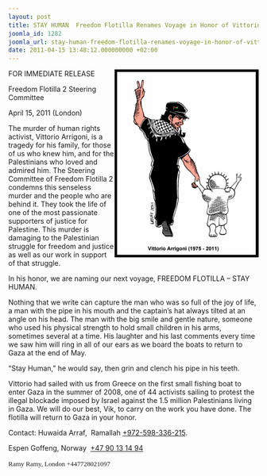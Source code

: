 ```yaml
---
layout: post
title: STAY HUMAN  Freedom Flotilla Renames Voyage in Honor of Vittorio Arrigoni
joomla_id: 1282
joomla_url: stay-human-freedom-flotilla-renames-voyage-in-honor-of-vittorio-arrigoni
date: 2011-04-15 13:48:12.000000000 +02:00
---
```

<p>FOR IMMEDIATE RELEASE<img style="border: thick solid #000000; float: right;" alt="Picture_3" src="images/stories/news/Picture_3.png" height="369" width="280" /></p>
<p>Freedom Flotilla 2 Steering Committee</p>
<p>April 15, 2011 (London)</p>
<p>The murder of human rights activist, Vittorio Arrigoni, is a tragedy for his family, for those of us who knew him, and for the Palestinians who loved and admired him. The Steering Committee of Freedom Flotilla 2 condemns this senseless murder and the people who are behind it. They took the life of one of the most passionate supporters of justice for Palestine. This murder is damaging to the Palestinian struggle for freedom and justice as well as our work in support of that struggle.</p>
<p>In his honor, we are naming our next voyage, FREEDOM FLOTILLA – STAY HUMAN.</p>
<p>Nothing that we write can capture the man who was so full of the joy of life, a man with the pipe in his mouth and the captain’s hat always tilted at an angle on his head. The man with the big smile and gentle nature, someone who used his physical strength to hold small children in his arms, sometimes several at a time. His laughter and his last comments every time we saw him will ring in all of our ears as we board the boats to return to Gaza at the end of May.</p>
<p>“Stay Human,” he would say, then grin and clench his pipe in his teeth.</p>
<p>Vittorio had sailed with us from Greece on the first small fishing boat to enter Gaza in the summer of 2008, one of 44 activists sailing to protest the illegal blockade imposed by Israel against the 1.5 million Palestinians living in Gaza. We will do our best, Vik, to carry on the work you have done. The flotilla will return to Gaza in your honor.</p>
<p>Contact: Huwaida Arraf,  Ramallah <a href="tel:%2B972-598-336-215" value="+972598336215" target="_blank">+972-598-336-215</a>.</p>
<p>Espen Goffeng, Norway  <a href="tel:%2B47%2090%2013%2014%2094" value="+4790131494" target="_blank">+47 90 13 14 94</a></p>
<p><span style="font-size: 10pt;"><span style="font-family: garamond,'new york',times,serif;">Ramy Ramy, London +447728021097</span></span></p>
